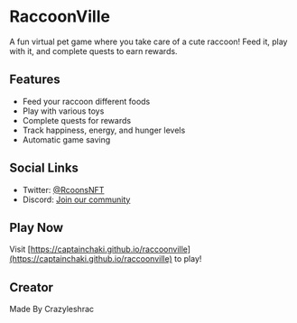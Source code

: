 # RaccoonVille

A fun virtual pet game where you take care of a cute raccoon! Feed it, play with it, and complete quests to earn rewards.

## Features
- Feed your raccoon different foods
- Play with various toys
- Complete quests for rewards
- Track happiness, energy, and hunger levels
- Automatic game saving

## Social Links
- Twitter: [@RcoonsNFT](https://x.com/RcoonsNFT)
- Discord: [Join our community](https://discord.gg/raccoonsnft)

## Play Now
Visit [https://captainchaki.github.io/raccoonville](https://captainchaki.github.io/raccoonville) to play!

## Creator
Made By Crazyleshrac
